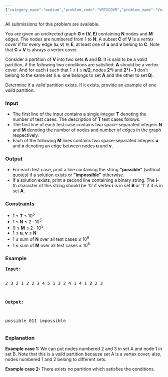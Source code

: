 ```yaml
---
{"category_name":"medium","problem_code":"VRTXCOVR","problem_name":"Vertex Cover","languages_supported":{"0":"C","1":"CPP14","2":"JAVA","3":"PYTH","4":"PYTH 3.5","5":"PYPY","6":"kotlin"},"max_timelimit":3,"source_sizelimit":50000,"problem_author":"triveni","problem_tester":null,"date_added":"20-11-2017","tags":{"0":2,"1":"acm17chn","2":"chn17rol","3":"graphs","4":"medium","5":"triveni"},"editorial_url":"https://discuss.codechef.com/problems/VRTXCOVR","time":{"view_start_date":1515357000,"submit_start_date":1515357000,"visible_start_date":1515357000,"end_date":1735669800},"is_direct_submittable":false,"layout":"problem"}
---
```

<span class="solution-visible-txt">All submissions for this problem are available.</span><p>You are given an undirected graph <b>G = (V, E)</b> containing <b>N</b> nodes and <b>M</b> edges. The nodes are numbered from 1 to <b>N</b>. A subset <b>C</b> of <b>V</b> is a <i>vertex cover</i> if for every edge (<b>u</b>, <b>v</b>) ∈ <b>E</b>, at least one of <b>u</b> and <b>v</b> belong to <b>C</b>. Note that <b>C = V</b> is always a vertex cover.</p>

<p>Consider a partition of <b>V</b> into two sets <b>A</b> and <b>B</b>. It is said to be a <i>valid</i> partition, if the following two conditions are satisfied: <b>A</b> should be a vertex cover. And for each <b>i</b> such that 1 ≤ <b>i</b> ≤ <b>n/2</b>, nodes <b>2*i</b> and <b>2*i - 1</b> don't belong to the same set (i.e. one belongs to set <b>A</b> and the other to set <b>B</b>).</p>

<p>Determine if a <i>valid</i> partition exists. If it exists, provide an example of one <i>valid</i> partition.</p>

<h3>Input</h3>
<p><ul>
<li>The first line of the input contains a single integer <b>T</b> denoting the number of test cases. The description of <b>T</b> test cases follows.</li>
<li>The first line of each test case contains two space-separated integers <b>N</b> and <b>M</b> denoting the number of nodes and number of edges in the graph respectively.</li>
<li>Each of the following <b>M</b> lines contains two space-separated integers <b>u</b> and <b>v</b> denoting an edge between nodes <b>u</b> and <b>v</b>.</li>
</ul></p>

<h3>Output</h3>
<p><ul>
<li>For each test case, print a line containing the string <b>"possible"</b> (without quotes) if a solution exists or <b>"impossible"</b> otherwise. </li>
<li>If a solution exists, print a second line containing a binary string. The <b>i</b>-th character of this string should be '0' if vertex <b>i</b> is in set <b>B</b> or '1' if it is in set <b>A</b>. </li>
</ul></p>

<h3>Constraints</h3>
<ul>
<li>1 ≤ <b>T</b> ≤ 10<sup>5</sup></li>
<li>1 ≤ <b>N</b> ≤ 2 · 10<sup>5</sup></li>
<li>0 ≤ <b>M</b> ≤ 2 · 10<sup>5</sup></li>
<li>1 ≤ <b>u</b>, <b>v</b> ≤ <b>N</b> </li>
<li>1 ≤ sum of <b>N</b> over all test cases ≤ 10<sup>6</sup></li>
<li>1 ≤ sum of <b>M</b> over all test cases ≤ 10<sup>6</sup></li>
</ul>

<h3>Example</h3>
<pre><b>Input:</b>

2
3 2
1 2
2 3
4 5
1 3
2 4
1 4 
1 2
2 3

<b>Output:</b>

possible
011
impossible
</pre>

<h3>Explanation</h3>
<p><b>Example case 1:</b> We can put nodes numbered 2 and 3 in set A and node 1 in set B. Note that this is a <i>valid</i> partition because set A is a vertex cover; also, nodes numbered 1 and 2 belong to different sets.</p>
<p><b>Example case 2:</b> There exists no partition which satisfies the conditions.</p>